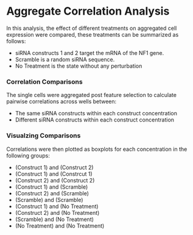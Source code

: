 # Aggregate Correlation Analysis
In this analysis, the effect of different treatments on aggregated cell expression were compared, these treatments can be summarized as follows:
- siRNA constructs 1 and 2 target the mRNA of the NF1 gene.
- Scramble is a random siRNA sequence.
- No Treatment is the state without any perturbation

### Correlation Comparisons
The single cells were aggregated post feature selection to calculate pairwise correlations across wells between:
- The same siRNA constructs within each construct concentration
- Different siRNA constructs within each construct concentration

### Visualzing Comparisons
Correlations were then plotted as boxplots for each concentration in the following groups:

- (Construct 1) and (Construct 2)
- (Construct 1) and (Constrcut 1)
- (Construct 2) and (Construct 2)
- (Construct 1) and (Scramble)
- (Construct 2) and (Scramble)
- (Scramble) and (Scramble)
- (Construct 1) and (No Treatment)
- (Construct 2) and (No Treatment)
- (Scramble) and (No Treatment)
- (No Treatment) and (No Treatment)
